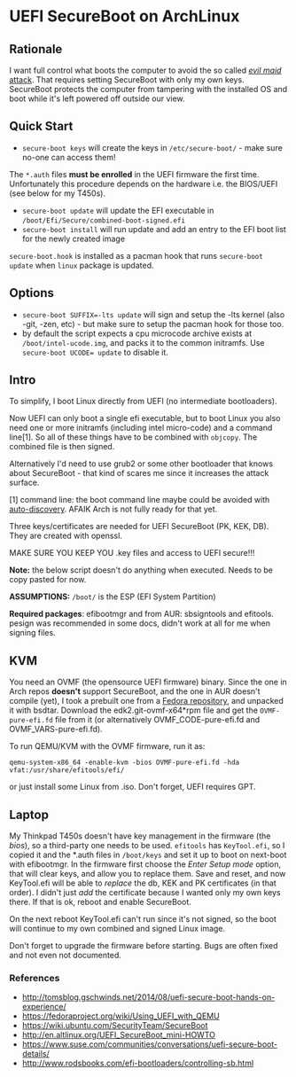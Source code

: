 # UEFI SecureBoot on ArchLinux

## Rationale

I want full control what boots the computer to avoid the so called [_evil maid_ attack](https://www.schneier.com/blog/archives/2009/10/evil_maid_attac.html). That requires setting SecureBoot with only my own keys. SecureBoot protects the computer from tampering with the installed OS and boot while it's left powered off outside our view.

## Quick Start

* `secure-boot keys` will create the keys in `/etc/secure-boot/` - make sure no-one can access them!

The `*.auth` files **must be enrolled** in the UEFI firmware the first time. Unfortunately this procedure
depends on the hardware i.e. the BIOS/UEFI (see below for my T450s).

* `secure-boot update` will update the EFI executable in `/boot/Efi/Secure/combined-boot-signed.efi`
* `secure-boot install` will run update and add an entry to the EFI boot list for the newly created image

`secure-boot.hook` is installed as a pacman hook that runs `secure-boot update` when `linux` package is updated.

## Options

* `secure-boot SUFFIX=-lts update` will sign and setup the -lts kernel (also -git, -zen, etc) - but make sure to setup
  the pacman hook for those too.
* by default the script expects a cpu microcode archive exists at `/boot/intel-ucode.img`, and packs it to the common initramfs.
  Use `secure-boot UCODE= update` to disable it.

## Intro

To simplify, I boot Linux directly from UEFI (no intermediate bootloaders).

Now UEFI can only boot a single efi executable, but to boot Linux you also need one or more initramfs (including intel micro-code) and a command line[1]. So all of these things have to be combined with `objcopy`. The combined file is then signed.

Alternatively I'd need to use grub2 or some other bootloader that knows about SecureBoot - that kind of scares me since it increases the attack surface.

[1] command line: the boot command line maybe could be avoided with [auto-discovery](http://www.freedesktop.org/wiki/Specifications/DiscoverablePartitionsSpec/). AFAIK Arch is not fully ready for that yet.

Three keys/certificates are needed for UEFI SecureBoot (PK, KEK, DB). They are created with openssl.

MAKE SURE YOU KEEP YOU .key files and access to UEFI secure!!!

**Note:** the below script doesn't do anything when executed. Needs to be copy pasted for now.

**ASSUMPTIONS:** `/boot/` is the ESP (EFI System Partition)

**Required packages**: efibootmgr and from AUR: sbsigntools and efitools. pesign was recommended in some docs, didn't work at all for me when signing files.

## KVM

You need an OVMF (the opensource UEFI firmware) binary. Since the one in Arch repos **doesn't** support SecureBoot, and the one in AUR doesn't compile (yet), I took a prebuilt one from a [Fedora repository](https://www.kraxel.org/repos/jenkins/edk2/), and unpacked it with bsdtar. Download the edk2.git-ovmf-x64*rpm file and get the `OVMF-pure-efi.fd` file from it (or alternatively OVMF_CODE-pure-efi.fd and OVMF_VARS-pure-efi.fd).

To run QEMU/KVM with the OVMF firmware, run it as:

```
qemu-system-x86_64 -enable-kvm -bios OVMF-pure-efi.fd -hda vfat:/usr/share/efitools/efi/
```

or just install some Linux from .iso. Don't forget, UEFI requires GPT.

## Laptop

My Thinkpad T450s doesn't have key management in the firmware (the _bios_), so a third-party one needs to be used. `efitools` has `KeyTool.efi`, so I copied it and the *.auth files in `/boot/keys` and set it up to boot on next-boot with efibootmgr. In the firmware first choose the *Enter Setup mode* option, that will clear keys, and allow you to replace them. Save and reset, and now KeyTool.efi will be able to *replace* the db, KEK and PK certificates (in that order). I didn't just *add* the certificate because I wanted only my own keys there. If that is ok, reboot and enable SecureBoot.

On the next reboot KeyTool.efi can't run since it's not signed, so the boot will continue to my own combined and signed Linux image.

Don't forget to upgrade the firmware before starting. Bugs are often fixed and not even not documented.

### References

* http://tomsblog.gschwinds.net/2014/08/uefi-secure-boot-hands-on-experience/
* https://fedoraproject.org/wiki/Using_UEFI_with_QEMU
* https://wiki.ubuntu.com/SecurityTeam/SecureBoot
* http://en.altlinux.org/UEFI_SecureBoot_mini-HOWTO
* https://www.suse.com/communities/conversations/uefi-secure-boot-details/
* http://www.rodsbooks.com/efi-bootloaders/controlling-sb.html
